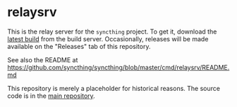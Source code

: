 relaysrv
========

This is the relay server for the `syncthing` project. To get it, download the
[latest build](http://build.syncthing.net/job/relaysrv/lastSuccessfulBuild/artifact/)
from the build server. Occasionally, releases will be made available on
the "Releases" tab of this repository.

See also the README at
https://github.com/syncthing/syncthing/blob/master/cmd/relaysrv/README.md

This repository is merely a placeholder for historical reasons. The
source code is in the [main repository](https://github.com/syncthing/syncthing).

